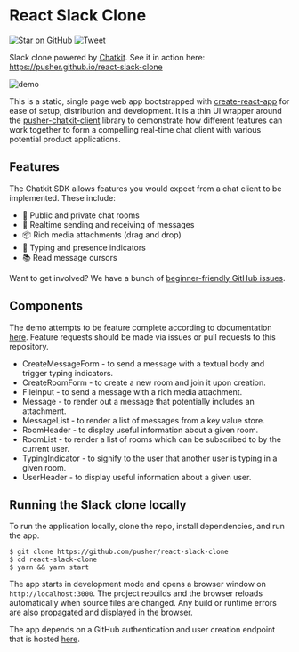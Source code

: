 # React Slack Clone

[![Star on GitHub][github-star-badge]][github-star]
[![Tweet][twitter-badge]][twitter]

Slack clone powered by [Chatkit](https://pusher.com/chatkit). See it in action here: https://pusher.github.io/react-slack-clone

![demo](https://user-images.githubusercontent.com/1457604/35891289-687ad6ec-0b9b-11e8-99cc-ffbad31a017e.gif)

This is a static, single page web app bootstrapped with [create-react-app](https://github.com/facebookincubator/create-react-app) for ease of setup, distribution and development. It is a thin UI wrapper around the [pusher-chatkit-client](https://github.com/pusher/chatkit-client-js) library to demonstrate how different features can work together to form a compelling real-time chat client with various potential product applications.

## Features

The Chatkit SDK allows features you would expect from a chat client to be implemented. These include:

- 📝 Public and private chat rooms
- 📡 Realtime sending and receiving of messages
- 📦 Rich media attachments (drag and drop)
- 💬 Typing and presence indicators
- 📚 Read message cursors

Want to get involved? We have a bunch of [beginner-friendly GitHub issues](https://github.com/pusher/react-slack-clone/issues?q=is%3Aissue+is%3Aopen+label%3A%22good+first+issue%22).

## Components

The demo attempts to be feature complete according to documentation [here](https://docs.pusher.com/chatkit/reference/javascript). Feature requests should be made via issues or pull requests to this repository.

- CreateMessageForm - to send a message with a textual body and trigger typing indicators.
- CreateRoomForm - to create a new room and join it upon creation.
- FileInput - to send a message with a rich media attachment.
- Message - to render out a message that potentially includes an attachment.
- MessageList - to render a list of messages from a key value store.
- RoomHeader - to display useful information about a given room.
- RoomList - to render a list of rooms which can be subscribed to by the current user.
- TypingIndicator - to signify to the user that another user is typing in a given room.
- UserHeader - to display useful information about a given user.

## Running the Slack clone locally

To run the application locally, clone the repo, install dependencies, and run the app.

```
$ git clone https://github.com/pusher/react-slack-clone
$ cd react-slack-clone
$ yarn && yarn start
```

The app starts in development mode and opens a browser window on `http://localhost:3000`. The project rebuilds and the browser reloads automatically when source files are changed. Any build or runtime errors are also propagated and displayed in the browser.

The app depends on a GitHub authentication and user creation endpoint that is hosted [here](https://chatkit-demo-server.herokuapp.com).




[github-star-badge]: https://img.shields.io/github/stars/pusher/react-slack-clone.svg?style=social
[github-star]: https://github.com/pusher/react-slack-clone/stargazers
[twitter]: https://twitter.com/intent/tweet?text=Check%20out%20this%20Slack%20clone%20using%20@pusher%20Chatkit%20%F0%9F%91%89https://github.com/pusher/react-slack-clone
[twitter-badge]: https://img.shields.io/twitter/url/https/github.com/kentcdodds/react-testing-library.svg?style=social

